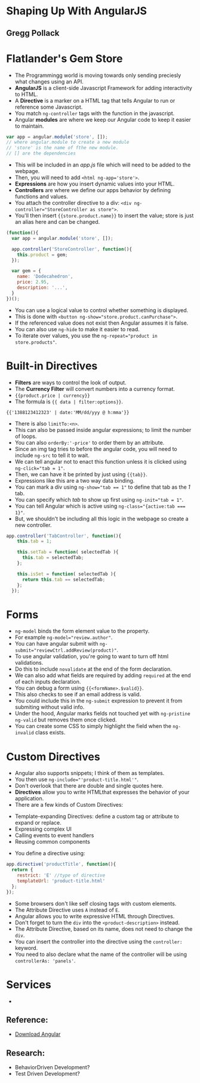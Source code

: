 # Shaping Up With AngularJS
## Gregg Pollack

# Flatlander's Gem Store
- The Programmingg world is moving towards only sending preciesly what changes using an API.
- **AngularJS** is a client-side Javascript Framework for adding interactivity to HTML.
- A **Directive** is a marker on a HTML tag that tells Angular to run or reference some Javascript.
- You match `ng-controller` tags with the function in the javascript.
- Angular **modules** are where we keep our Angular code to keep it easier to maintain.
```js
var app = angular.module('store', []);
// where angular.module to create a new module
// 'store' is the name of fthe new module.
// [] are the dependencies
```
- This will be included in an *app.js* file which will need to be added to the webpage.
- Then, you will need to add `<html ng-app='store'>`.
- **Expressions** are how you insert dynamic values into your HTML.
- **Controllers** are where we define our apps behavior by defining functions and values.
- You attach the controller directive to a div: `<div ng-controller="StoreController as store">`.
- You'll then insert `{{store.product.name}}` to insert the value; store is just an alias here and can be changed.
```js
(function(){
  var app = angular.module('store', []);

  app.controller('StoreController', function(){
    this.product = gem;
  });

  var gem = {
    name: 'Dodecahedron',
    price: 2.95,
    description: '...',
  }
})();
```
- You can use a logical value to control whether something is displayed.
- This is done with `<button ng-show="store.product.canPurchase">`.
- If the referenced value does not exist then Angular assumes it is false.
- You can also use `ng-hide` to make it easier to read.
- To iterate over values, you use the `ng-repeat="product in store.products"`.

# Built-in Directives
- **Filters** are ways to control the look of output.
- The **Currency Filter** will convert numbers into a currency format.
- `{{product.price | currency}}`
- The formula is `{{ data | filter:options}}`.
```angularjs
{{'1388123412323' | date:'MM/dd/yyy @ h:mma'}}
```
- There is also `limitTo:<n>`.
- This can also be passed inside angular expressions; to limit the number of loops.
- You can also `orderBy:'-price'` to order them by an attribute.
- Since an img tag tries to before the angular code, you will need to include `ng-src` to tell it to wait.
- We can tell angular not to enact this function unless it is clicked using `ng-click="tab = 1"`.
- Then, we can have it be printed by just using `{{tab}}`.
- Expressions like this are a two way data binding.
- You can mark a div using `ng-show="tab == 1"` to define that tab as the *1* tab.
- You can specify which *tab* to show up first using `ng-init="tab = 1"`.
- You can tell Angular which is active using `ng-class="{active:tab === 1}"`.
- But, we shouldn't be including all this logic in the webpage so create a new controller.
```js
app.controller('TabController', function(){
    this.tab = 1;

    this.setTab = function( selectedTab ){
      this.tab = selectedTab;
    };

    this.isSet = function( selectedTab ){
      return this.tab == selectedTab;
    };
  });
```

# Forms
- `ng-model` binds the form element value to the property.
- For example `ng-model="review.author"`.
- You can have angular submit with `ng-submit="reviewCtrl.addReview(product)"`.
- To use angular validation, you're going to want to turn off html validations.
- Do this to include `novalidate` at the end of the form declaration.
- We can also add what fields are required by adding `required` at the end of each inputs declaration.
- You can debug a form using `{{<formName>.$valid}}`.
- This also checks to see if an email address is valid.
- You could include this in the `ng-submit` expression to prevent it from submiting without valid info.
- Under the hood, Angular marks fields not touched yet with `ng-pristine ng-valid` but removes them once clicked.
- You can create some CSS to simply highlight the field when the `ng-invalid` class exists.

# Custom Directives
- Angular also supports snippets; I think of them as templates.
- You then use `ng-include="'product-title.html'"`.
- Don't overlook that there are double and single quotes here.
- **Directives** allow you to write HTMLthat expresses the behavior of your application.
- There are a few kinds of Custom Directives:
 * Template-expanding Directives: define a custom tag or attribute to expand or replace.
 * Expressing complex UI
 * Calling events to event handlers
 * Reusing common components
- You define a directive using:
```js
app.directive('productTitle', function(){
  return {
    restrict: 'E' //type of directive
    templateUrl: 'product-title.html'
  };
});
```
- Some browsers don't like self closing tags with custom elements.
- The Attribute Directive uses `A` instead of `E`.
- Angular allows you to write expressive HTML through Directives.
- Don't forget to turn the `div` into the `<product-description>` instead.
- The Attribute Directive, based on its name, does not need to change the `div`.
- You can insert the controller into the directive using the `controller:` keyword.
- You need to also declare what the name of the controller will be using `controllerAs: 'panels'`.

# Services
-


## Reference:
- [Download Angular](http://angularjs.org)


## Research:
- BehaviorDriven Development?
- Test Driven Development?
